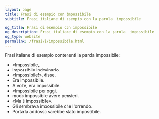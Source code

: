```yaml
---
layout: page
title: Frasi di esempio con impossibile 
subtitle: Frasi italiane di esempio con la parola  impossibile

og_title: Frasi di esempio con impossibile 
og_description: Frasi italiane di esempio con la parola  impossibile
og_type: website
permalink: /frasi/i/impossibile.html
---
```


Frasi italiane di esempio contenenti la parola impossibile:


- «Impossibile,.
- impossibile indovinarlo.
- «Impossibile!», disse.
- Era impossibile.
- A volte, era impossibile.
- «Impossibile per oggi.
- modo impossibile avere pensieri.
- «Ma è impossibile».
- Gli sembrava impossibile che l'orrendo.
- Portarla addosso sarebbe stato impossibile.
